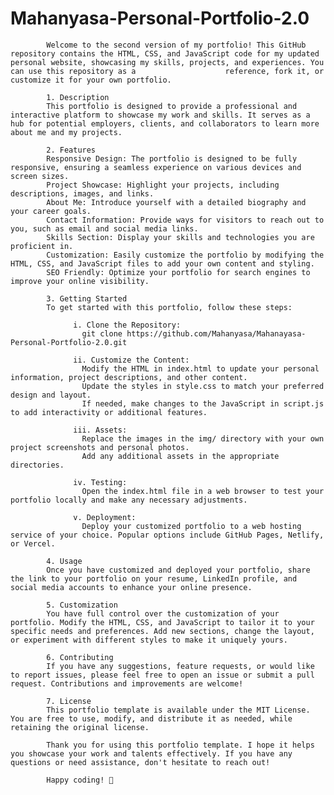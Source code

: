 # Mahanyasa-Personal-Portfolio-2.0
            
            Welcome to the second version of my portfolio! This GitHub repository contains the HTML, CSS, and JavaScript code for my updated personal website, showcasing my skills, projects, and experiences. You can use this repository as a                    reference, fork it, or customize it for your own portfolio.
            
            1. Description
            This portfolio is designed to provide a professional and interactive platform to showcase my work and skills. It serves as a hub for potential employers, clients, and collaborators to learn more about me and my projects.
            
            2. Features
            Responsive Design: The portfolio is designed to be fully responsive, ensuring a seamless experience on various devices and screen sizes.
            Project Showcase: Highlight your projects, including descriptions, images, and links.
            About Me: Introduce yourself with a detailed biography and your career goals.
            Contact Information: Provide ways for visitors to reach out to you, such as email and social media links.
            Skills Section: Display your skills and technologies you are proficient in.
            Customization: Easily customize the portfolio by modifying the HTML, CSS, and JavaScript files to add your own content and styling.
            SEO Friendly: Optimize your portfolio for search engines to improve your online visibility.
            
            3. Getting Started
            To get started with this portfolio, follow these steps:
            
                  i. Clone the Repository:
                    git clone https://github.com/Mahanyasa/Mahanayasa-Personal-Portfolio-2.0.git
                
                  ii. Customize the Content:
                    Modify the HTML in index.html to update your personal information, project descriptions, and other content.
                    Update the styles in style.css to match your preferred design and layout.
                    If needed, make changes to the JavaScript in script.js to add interactivity or additional features.
                
                  iii. Assets:
                    Replace the images in the img/ directory with your own project screenshots and personal photos.
                    Add any additional assets in the appropriate directories.
                
                  iv. Testing:
                    Open the index.html file in a web browser to test your portfolio locally and make any necessary adjustments.
                
                  v. Deployment:
                    Deploy your customized portfolio to a web hosting service of your choice. Popular options include GitHub Pages, Netlify, or Vercel.
            
            4. Usage
            Once you have customized and deployed your portfolio, share the link to your portfolio on your resume, LinkedIn profile, and social media accounts to enhance your online presence.
            
            5. Customization
            You have full control over the customization of your portfolio. Modify the HTML, CSS, and JavaScript to tailor it to your specific needs and preferences. Add new sections, change the layout, or experiment with different styles to make it uniquely yours.
            
            6. Contributing
            If you have any suggestions, feature requests, or would like to report issues, please feel free to open an issue or submit a pull request. Contributions and improvements are welcome!
            
            7. License
            This portfolio template is available under the MIT License. You are free to use, modify, and distribute it as needed, while retaining the original license.
            
            Thank you for using this portfolio template. I hope it helps you showcase your work and talents effectively. If you have any questions or need assistance, don't hesitate to reach out!
            
            Happy coding! 🚀

